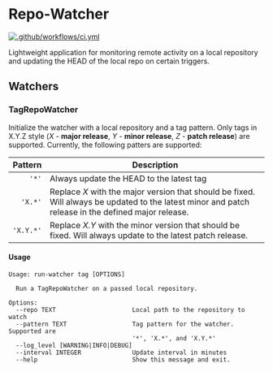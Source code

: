 # Repo-Watcher

[![.github/workflows/ci.yml](https://github.com/kschweiger/repo-watcher/actions/workflows/ci.yml/badge.svg)](https://github.com/kschweiger/repo-watcher/actions/workflows/ci.yml)

Lightweight application for monitoring remote activity on a local repository and
updating the HEAD of the local repo on certain triggers.

## Watchers
### TagRepoWatcher

Initialize the watcher with a local repository and a tag pattern. Only tags in X.Y.Z
style (*X* - **major release**, *Y* - **minor release**, *Z* - **patch release**) are
supported. Currently, the following patters are supported:

|   Pattern | Description                                                                                                                                         |
|----------:|-----------------------------------------------------------------------------------------------------------------------------------------------------|
|     `'*'` | Always update the HEAD to the latest tag                                                                                                            |
|   `'X.*'` | Replace *X* with the major version that should be fixed. Will always be updated to the latest minor and patch release in the defined major release. |
| `'X.Y.*'` | Replace *X.Y* with the minor version that should be fixed. Will always update to the latest patch release.                                          |

#### Usage

```
Usage: run-watcher tag [OPTIONS]

  Run a TagRepoWatcher on a passed local repository.

Options:
  --repo TEXT                     Local path to the repository to watch
  --pattern TEXT                  Tag pattern for the watcher. Supported are
                                  '*', 'X.*', and 'X.Y.*'
  --log_level [WARNING|INFO|DEBUG]
  --interval INTEGER              Update interval in minutes
  --help                          Show this message and exit.
```
